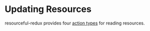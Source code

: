 # Updating Resources

resourceful-redux provides four [action types](./faq/action-types.md) for
reading resources.
